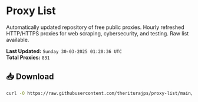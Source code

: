 # Proxy List

Automatically updated repository of free public proxies. Hourly refreshed HTTP/HTTPS proxies for web scraping, cybersecurity, and testing. Raw list available.

**Last Updated:** `Sunday 30-03-2025 01:20:36 UTC`  
**Total Proxies:** `831`

## 📥 Download
```bash
curl -O https://raw.githubusercontent.com/theriturajps/proxy-list/main/proxies.txt
